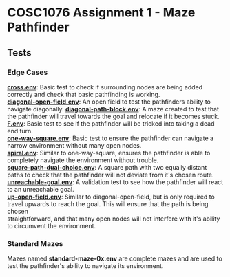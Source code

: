 # COSC1076 Assignment 1 - Maze Pathfinder

## Tests

### Edge Cases

[**cross.env**](Tests/cross.env): Basic test to check if surrounding nodes are being added correctly and check that basic pathfinding is working. <br>[**diagonal-open-field.env**](Tests/diagonal-open-field.env): An open field to test the pathfinders ability to navigate diagonally.
[**diagonal-path-block.env**](Tests/diagonal-open-field.env): A maze created to test that the pathfinder will travel towards the goal and relocate if it becomes stuck. <br>
[**F.env**](Tests/F.env): Basic test to see if the pathfinder will be tricked into taking a dead end turn. <br>
[**one-way-square.env**](Tests/one-way-square.env): Basic test to ensure the pathfinder can navigate a narrow environment without many open nodes. <br>
[**spiral.env**](Tests/spiral.env): Similar to one-way-square, ensures the pathfinder is able to completely navigate the environment without trouble. <br>
[**square-path-dual-choice.env**](Tests/square-path-dual-choice.env): A square path with two equally distant paths to check that the pathfinder will not deviate from it's chosen route. <br>
[**unreachable-goal.env**](Tests/unreachable-goal.env): A validation test to see how the pathfinder will react to an unreachable goal. <br>
[**up-open-field.env**](Tests/up-open-field.env): Similar to diagonal-open-field, but is only required to travel upwards to reach the goal. This will ensure that the path is being chosen  <br>straightforward, and that many open nodes will not interfere with it's ability to circumvent the environment. <br>

### Standard Mazes

Mazes named **standard-maze-0x.env** are complete mazes and are used to test the pathfinder's ability to navigate its environment. 